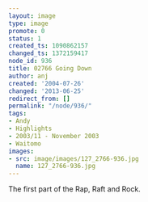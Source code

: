 ```yaml
---
layout: image
type: image
promote: 0
status: 1
created_ts: 1090862157
changed_ts: 1372159417
node_id: 936
title: 02766 Going Down
author: anj
created: '2004-07-26'
changed: '2013-06-25'
redirect_from: []
permalink: "/node/936/"
tags:
- Andy
- Highlights
- 2003/11 - November 2003
- Waitomo
images:
- src: image/images/127_2766-936.jpg
  name: 127_2766-936.jpg
---
```

The first part of the Rap, Raft and Rock.
